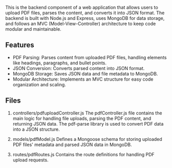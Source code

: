 This is the backend component of a web application that allows users to upload PDF files, 
parses the content, and converts it into JSON format. The backend is built with Node.js and Express,
uses MongoDB for data storage, and follows an MVC (Model-View-Controller) architecture to
keep code modular and maintainable.


Features
---------

* PDF Parsing: Parses content from uploaded PDF files, handling elements like headings, paragraphs,
and bullet points.
* JSON Conversion: Converts parsed content into JSON format.
* MongoDB Storage: Saves JSON data and file metadata to MongoDB.
* Modular Architecture: Implements an MVC structure for easy code organization and scaling.

Files
-----

1. controllers/pdfuploadController.js
The pdfController.js file contains the main logic for handling file uploads,
parsing the PDF content, and returning JSON data. The pdf-parse library is used to
convert PDF data into a JSON structure.

2. models/pdfModel.js
Defines a Mongoose schema for storing uploaded PDF files' metadata and parsed
JSON data in MongoDB.

3. routes/pdfRoutes.js
Contains the route definitions for handling PDF upload requests.
